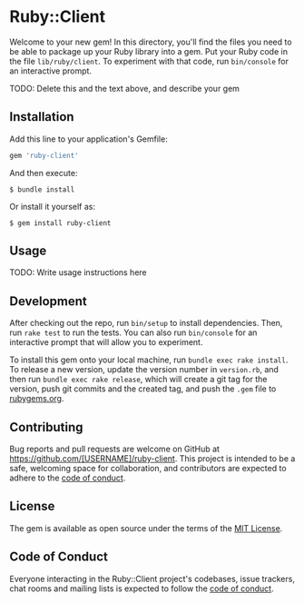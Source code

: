 # Ruby::Client

Welcome to your new gem! In this directory, you'll find the files you need to be able to package up your Ruby library into a gem. Put your Ruby code in the file `lib/ruby/client`. To experiment with that code, run `bin/console` for an interactive prompt.

TODO: Delete this and the text above, and describe your gem

## Installation

Add this line to your application's Gemfile:

```ruby
gem 'ruby-client'
```

And then execute:

    $ bundle install

Or install it yourself as:

    $ gem install ruby-client

## Usage

TODO: Write usage instructions here

## Development

After checking out the repo, run `bin/setup` to install dependencies. Then, run `rake test` to run the tests. You can also run `bin/console` for an interactive prompt that will allow you to experiment.

To install this gem onto your local machine, run `bundle exec rake install`. To release a new version, update the version number in `version.rb`, and then run `bundle exec rake release`, which will create a git tag for the version, push git commits and the created tag, and push the `.gem` file to [rubygems.org](https://rubygems.org).

## Contributing

Bug reports and pull requests are welcome on GitHub at https://github.com/[USERNAME]/ruby-client. This project is intended to be a safe, welcoming space for collaboration, and contributors are expected to adhere to the [code of conduct](https://github.com/[USERNAME]/ruby-client/blob/master/CODE_OF_CONDUCT.md).

## License

The gem is available as open source under the terms of the [MIT License](https://opensource.org/licenses/MIT).

## Code of Conduct

Everyone interacting in the Ruby::Client project's codebases, issue trackers, chat rooms and mailing lists is expected to follow the [code of conduct](https://github.com/[USERNAME]/ruby-client/blob/master/CODE_OF_CONDUCT.md).
